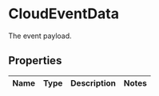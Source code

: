 

# CloudEventData

The event payload.

## Properties

| Name | Type | Description | Notes |
|------------ | ------------- | ------------- | -------------|



